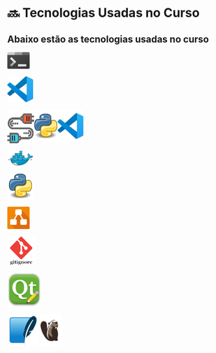 # 🔜   **Tecnologias Usadas no Curso**

## Abaixo estão as tecnologias usadas no curso

[![terminal](img/terminal.png)](https://apps.microsoft.com/store/detail/windows-terminal/9N0DX20HK701?hl=pt-br&gl=br "Terminal Windows")

[![Vs code](img/visual_studio_code.png)](https://code.visualstudio.com/ "Visual Studio Code")

[![Vs code](img/plugin.png)](https://marketplace.visualstudio.com/items?itemName=ms-python.python "plugins python")

[![docker](img/docker.png)](https://www.docker.com/products/docker-desktop/ "Docker")

[![python](img/python.png)](https://hub.docker.com/_/python/ "Python")

[![diagramas](img/diagramas.png)](https://app.diagrams.net/ "Diagrems")

[![gitignore](img/gitignore.png)](https://www.toptal.com/developers/gitignore/ "gitignore.io")

[![Qt Designer](img/designer_qt.png)](https://build-system.fman.io/qt-designer-download  "instalação do Qt Designer")

[![SQLite](img/SQLite.png)](https://www.sqlite.org/download.html  "instalação do SQLite")
[![Dbeaver](img/dbeaver.png)](https://dbeaver.io/download/  "instalação do dbeaver")
